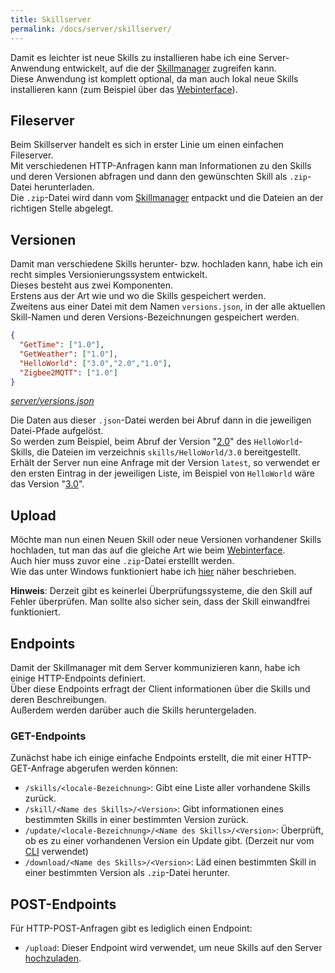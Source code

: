 ```yaml
---
title: Skillserver
permalink: /docs/server/skillserver/
---
```


Damit es leichter ist neue Skills zu installieren habe ich eine Server-Anwendung entwickelt, auf die der [Skillmanager](./../client/skillmanager.md) zugreifen kann.  
Diese Anwendung ist komplett optional, da man auch lokal neue Skills installieren kann (zum Beispiel über das [Webinterface](./../client/webinterface.md#upload)).

## Fileserver
Beim Skillserver handelt es sich in erster Linie um einen einfachen Fileserver.  
Mit verschiedenen HTTP-Anfragen kann man Informationen zu den Skills und deren Versionen abfragen und dann den gewünschten Skill als ``.zip``-Datei herunterladen.  
Die ``.zip``-Datei wird dann vom [Skillmanager](./../client/skillmanager.md#online) entpackt und die Dateien an der richtigen Stelle abgelegt.  

## Versionen

Damit man verschiedene Skills herunter- bzw. hochladen kann, habe ich ein recht simples Versionierungssystem entwickelt.  
Dieses besteht aus zwei Komponenten.  
Erstens aus der Art wie und wo die Skills gespeichert werden.  
Zweitens aus einer Datei mit dem Namen ``versions.json``, in der alle aktuellen Skill-Namen und deren Versions-Bezeichnungen gespeichert werden.  

````json
{
  "GetTime": ["1.0"],
  "GetWeather": ["1.0"],
  "HelloWorld": ["3.0","2.0","1.0"],
  "Zigbee2MQTT": ["1.0"]
}
````
*[server/versions.json](https://github.com/fwehn/pp-voiceassistant/blob/main/src/server/versions.json)*

Die Daten aus dieser ``.json``-Datei werden bei Abruf dann in die jeweiligen Datei-Pfade aufgelöst.  
So werden zum Beispiel, beim Abruf der Version "[2.0](https://github.com/fwehn/pp-voiceassistant/blob/main/src/server/skills/HelloWorld/2.0)" des ``HelloWorld``-Skills, die Dateien im verzeichnis ``skills/HelloWorld/3.0`` bereitgestellt.  
Erhält der Server nun eine Anfrage mit der Version ``latest``, so verwendet er den ersten Eintrag in der jeweiligen Liste, im Beispiel von ``HelloWorld`` wäre das Version "[3.0](https://github.com/fwehn/pp-voiceassistant/blob/main/src/server/skills/HelloWorld/3.0)".

## Upload

Möchte man nun einen Neuen Skill oder neue Versionen vorhandener Skills hochladen, tut man das auf die gleiche Art wie beim [Webinterface](./../client/webinterface.md#upload).  
Auch hier muss zuvor eine ``.zip``-Datei erstelllt werden.  
Wie das unter Windows funktioniert habe ich [hier](./../skill/instruction.md#zip-erstellen) näher beschrieben.  

**Hinweis**: Derzeit gibt es keinerlei Überprüfungssysteme, die den Skill auf Fehler überprüfen. Man sollte also sicher sein, dass der Skill einwandfrei funktioniert.

## Endpoints

Damit der Skillmanager mit dem Server kommunizieren kann, habe ich einige HTTP-Endpoints definiert.  
Über diese Endpoints erfragt der Client informationen über die Skills und deren Beschreibungen.  
Außerdem werden darüber auch die Skills heruntergeladen.   

### GET-Endpoints

Zunächst habe ich einige einfache Endpoints erstellt, die mit einer HTTP-GET-Anfrage abgerufen werden können:  

- ``/skills/<locale-Bezeichnung>``: Gibt eine Liste aller vorhandene Skills zurück.
- ``/skill/<Name des Skills>/<Version>``: Gibt informationen eines bestimmten Skills in einer bestimmten Version zurück.
- ``/update/<locale-Bezeichnung>/<Name des Skills>/<Version>``: Überprüft, ob es zu einer vorhandenen Version ein Update gibt. (Derzeit nur vom [CLI](./../client/cli.md) verwendet)
- ``/download/<Name des Skills>/<Version>``: Läd einen bestimmten Skill in einer bestimmten Version als ``.zip``-Datei herunter. 

## POST-Endpoints

Für HTTP-POST-Anfragen gibt es lediglich einen Endpoint:
- ``/upload``: Dieser Endpoint wird verwendet, um neue Skills auf den Server [hochzuladen](#upload).
